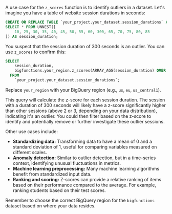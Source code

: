 A use case for the `z_scores` function is to identify outliers in a dataset.  Let's imagine you have a table of website session durations in seconds:

```sql
CREATE OR REPLACE TABLE `your_project.your_dataset.session_durations` AS
SELECT * FROM UNNEST([
    10, 25, 30, 35, 40, 45, 50, 55, 60, 300, 65, 70, 75, 80, 85
]) AS session_duration;
```

You suspect that the session duration of 300 seconds is an outlier.  You can use `z_scores` to confirm this:


```sql
SELECT
    session_duration,
    bigfunctions.your_region.z_scores(ARRAY_AGG(session_duration) OVER ()) as z_score
  FROM
    `your_project.your_dataset.session_durations`;

```

Replace `your_region` with your BigQuery region (e.g., `us`, `eu`, `us_central1`).

This query will calculate the z-score for each session duration.  The session with a duration of 300 seconds will likely have a z-score significantly higher than other sessions (above 2 or 3, depending on your data distribution), indicating it's an outlier.  You could then filter based on the z-score to identify and potentially remove or further investigate these outlier sessions.


Other use cases include:

* **Standardizing data:**  Transforming data to have a mean of 0 and a standard deviation of 1, useful for comparing variables measured on different scales.
* **Anomaly detection:** Similar to outlier detection, but in a time-series context, identifying unusual fluctuations in metrics.
* **Machine learning preprocessing:**  Many machine learning algorithms benefit from standardized input data.
* **Ranking and scoring:**  Z-scores can provide a relative ranking of items based on their performance compared to the average.  For example, ranking students based on their test scores.


Remember to choose the correct BigQuery region for the `bigfunctions` dataset based on where your data resides.
